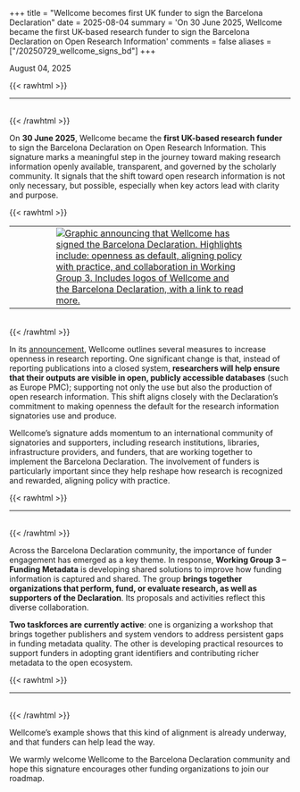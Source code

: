 +++ 
title = "Wellcome becomes first UK funder to sign the Barcelona Declaration"
date = 2025-08-04 
summary = 'On 30 June 2025, Wellcome became the first UK-based research funder to sign the Barcelona Declaration on Open Research Information' 
comments = false 
aliases = ["/20250729_wellcome_signs_bd"]
+++

August 04, 2025

{{< rawhtml >}}
<hr class="small">
</br>
{{< /rawhtml >}}

On **30 June 2025**, Wellcome became the **first UK-based research funder** to sign the Barcelona Declaration on Open Research Information. This signature marks a meaningful step in the journey toward making research information openly available, transparent, and governed by the scholarly community. It signals that the shift toward open research information is not only necessary, but possible, especially when key actors lead with clarity and purpose.

{{< rawhtml >}}
</br>
<table border="0">
    <tr>
        <td style="width:15%" border="0">
        </td>
        <td style="width:70%" border="0">
            <a href="/images/wellcome_bd_news.png" target="_blank">
            <picture>
            <img src = "/images/wellcome_bd_news.png" alt = "Graphic announcing that Wellcome has signed the Barcelona Declaration. Highlights include: openness as default, aligning policy with practice, and collaboration in Working Group 3. Includes logos of Wellcome and the Barcelona Declaration, with a link to read more.">
            </picture>
             </a>
        </td>
        <td style="width:15%" border="0">
        </td>
    </tr>
</table>
</br>
{{< /rawhtml >}}

In its [announcement](https://wellcome.org/news/wellcome-announces-suite-open-research-measures), Wellcome outlines several measures to increase openness in research reporting. One significant change is that, instead of reporting publications into a closed system, **researchers will help ensure that their outputs are visible in open, publicly accessible databases** (such as Europe PMC); supporting not only the use but also the production of open research information. This shift aligns closely with the Declaration’s commitment to making openness the default for the research information signatories use and produce.

Wellcome’s signature adds momentum to an international community of signatories and supporters, including research institutions, libraries, infrastructure providers, and funders, that are working together to implement the Barcelona Declaration. The involvement of funders is particularly important since they help reshape how research is recognized and rewarded, aligning policy with practice.

{{< rawhtml >}}
</br>
<hr class="small">
</br>
{{< /rawhtml >}}

Across the Barcelona Declaration community, the importance of funder engagement has emerged as a key theme. In response, **Working Group 3 – Funding Metadata** is developing shared solutions to improve how funding information is captured and shared. The group **brings together organizations that perform, fund, or evaluate research, as well as supporters of the Declaration**. Its proposals and activities reflect this diverse collaboration. 

**Two taskforces are currently active**: one is organizing a workshop that brings together publishers and system vendors to address persistent gaps in funding metadata quality. The other is developing practical resources to support funders in adopting grant identifiers and contributing richer metadata to the open ecosystem.

{{< rawhtml >}}
</br>
<hr class="small">
</br>
{{< /rawhtml >}}

Wellcome’s example shows that this kind of alignment is already underway, and that funders can help lead the way.

We warmly welcome Wellcome to the Barcelona Declaration community and hope this signature encourages other funding organizations to join our roadmap.


